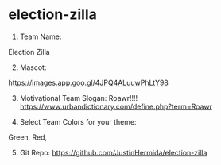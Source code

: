 # election-zilla

1. Team Name: 

Election Zilla

2. Mascot: 

https://images.app.goo.gl/4JPQ4ALuuwPhLtY98

3. Motivational Team Slogan:
Roawr!!!!
https://www.urbandictionary.com/define.php?term=Roawr

4. Select Team Colors for your theme:

Green, Red,

5. Git Repo: https://github.com/JustinHermida/election-zilla
